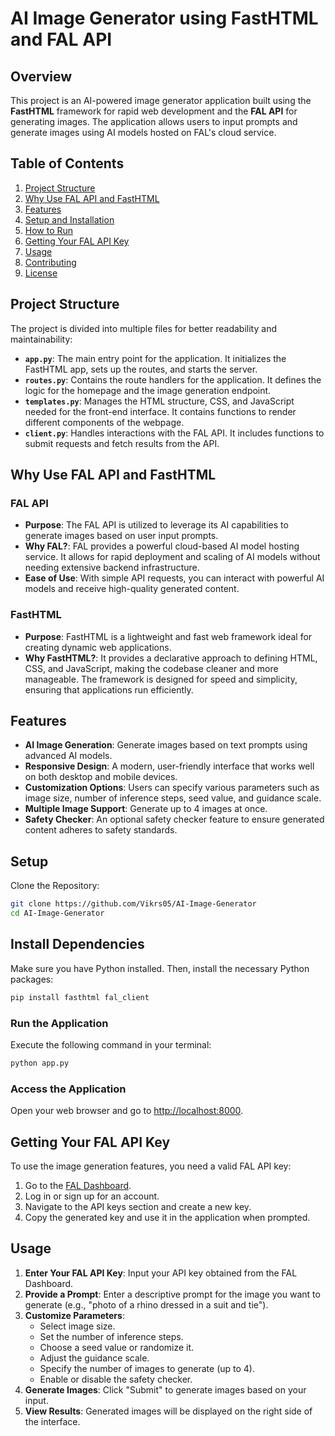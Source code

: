 # AI Image Generator using FastHTML and FAL API

## Overview

This project is an AI-powered image generator application built using the **FastHTML** framework for rapid web development and the **FAL API** for generating images. The application allows users to input prompts and generate images using AI models hosted on FAL's cloud service.

## Table of Contents

1. [Project Structure](#project-structure)
2. [Why Use FAL API and FastHTML](#why-use-fal-api-and-fasthtml)
3. [Features](#features)
4. [Setup and Installation](#setup-and-installation)
5. [How to Run](#how-to-run)
6. [Getting Your FAL API Key](#getting-your-fal-api-key)
7. [Usage](#usage)
8. [Contributing](#contributing)
9. [License](#license)

## Project Structure

The project is divided into multiple files for better readability and maintainability:

- **`app.py`**: The main entry point for the application. It initializes the FastHTML app, sets up the routes, and starts the server.
- **`routes.py`**: Contains the route handlers for the application. It defines the logic for the homepage and the image generation endpoint.
- **`templates.py`**: Manages the HTML structure, CSS, and JavaScript needed for the front-end interface. It contains functions to render different components of the webpage.
- **`client.py`**: Handles interactions with the FAL API. It includes functions to submit requests and fetch results from the API.

## Why Use FAL API and FastHTML

### FAL API

- **Purpose**: The FAL API is utilized to leverage its AI capabilities to generate images based on user input prompts.
- **Why FAL?**: FAL provides a powerful cloud-based AI model hosting service. It allows for rapid deployment and scaling of AI models without needing extensive backend infrastructure.
- **Ease of Use**: With simple API requests, you can interact with powerful AI models and receive high-quality generated content.

### FastHTML

- **Purpose**: FastHTML is a lightweight and fast web framework ideal for creating dynamic web applications.
- **Why FastHTML?**: It provides a declarative approach to defining HTML, CSS, and JavaScript, making the codebase cleaner and more manageable. The framework is designed for speed and simplicity, ensuring that applications run efficiently.

## Features

- **AI Image Generation**: Generate images based on text prompts using advanced AI models.
- **Responsive Design**: A modern, user-friendly interface that works well on both desktop and mobile devices.
- **Customization Options**: Users can specify various parameters such as image size, number of inference steps, seed value, and guidance scale.
- **Multiple Image Support**: Generate up to 4 images at once.
- **Safety Checker**: An optional safety checker feature to ensure generated content adheres to safety standards.

## Setup 

Clone the Repository:

```bash
git clone https://github.com/Vikrs05/AI-Image-Generator
cd AI-Image-Generator
```

## Install Dependencies

Make sure you have Python installed. Then, install the necessary Python packages:

```bash
pip install fasthtml fal_client
```

### Run the Application

Execute the following command in your terminal:

```bash
python app.py
```

### Access the Application

Open your web browser and go to [http://localhost:8000](http://localhost:8000).

## Getting Your FAL API Key

To use the image generation features, you need a valid FAL API key:

1. Go to the [FAL Dashboard]([#](https://fal.ai/dashboard/keys)).
2. Log in or sign up for an account.
3. Navigate to the API keys section and create a new key.
4. Copy the generated key and use it in the application when prompted.

## Usage

1. **Enter Your FAL API Key**: Input your API key obtained from the FAL Dashboard.
2. **Provide a Prompt**: Enter a descriptive prompt for the image you want to generate (e.g., "photo of a rhino dressed in a suit and tie").
3. **Customize Parameters**:
   - Select image size.
   - Set the number of inference steps.
   - Choose a seed value or randomize it.
   - Adjust the guidance scale.
   - Specify the number of images to generate (up to 4).
   - Enable or disable the safety checker.
4. **Generate Images**: Click "Submit" to generate images based on your input.
5. **View Results**: Generated images will be displayed on the right side of the interface.

